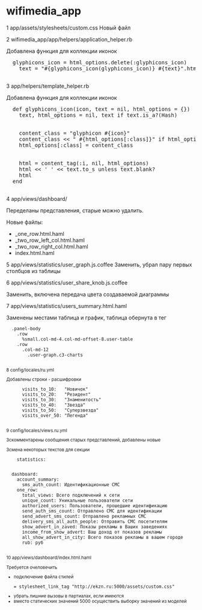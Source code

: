 # wifimedia_app

1 app/assets/stylesheets/custom.css
  Новый файл

2 wifimedia_app/app/helpers/application_helper.rb

  Добавлена функция для коллекции иконок

  <pre>
  glyphicons_icon = html_options.delete(:glyphicons_icon)
    text = "#{glyphicons_icon(glyphicons_icon)} #{text}".html_safe if glyphicons_icon.present?
  </pre>

3 app/helpers/template_helper.rb

  Добавлена функция для коллекции иконок

  <pre>
  def glyphicons_icon(icon, text = nil, html_options = {})
    text, html_options = nil, text if text.is_a?(Hash)
    <br>
    content_class = "glyphicon #{icon}"
    content_class << " #{html_options[:class]}" if html_options.key?(:class)
    html_options[:class] = content_class
    <br>
    html = content_tag(:i, nil, html_options)
    html << ' ' << text.to_s unless text.blank?
    html
  end
  </pre>

4 app/views/dashboard/

  Переделаны представления, старые можно удалить.

  Новые файлы:
  <ul>
  <li>_one_row.html.haml</li>
  <li>_two_row_left_col.html.haml</li>
  <li>_two_row_right_col.html.haml</li>
  <li>index.html.haml</li>
  </ul>

5 app/views/statistics/user_graph.js.coffee
  Заменить, убрал пару первых столбцов из таблицы


6 app/views/statistics/user_share_knob.js.coffee

  Заменить, включена передача цвета создаваемой диаграммы

7 app/views/statistics/users_summary.html.haml

  Заменены местами таблица и график, таблица обернута в тег <small>

  <pre>
  .panel-body
    .row
      %small.col-md-4.col-md-offset-8.user-table
    .row
      .col-md-12
        .user-graph.c3-charts
  </pre>

8 config/locales/ru.yml

  Добавлены строки - расшифровки

  <pre>
      visits_to_10:   "Новичок"
      visits_to_20:   "Резидент"
      visits_to_30:   "Знаменитость"
      visits_to_40:   "Звезда"
      visits_to_50:   "Суперзвезда"
      visits_over_50: "Легенда"
  </pre>

9 config/locales/views.ru.yml

  Зскомментарены сообщения старых представлений, добавлены новые

  Зсмена некоторых текстов для секции
  <pre>
    statistics:
  </pre>

  <pre>
  dashboard:
    account_summary:
      sms_auth_count: Идентификационные СМС
    one_row:
      total_views: Всего подключений к сети
      unique_count: Уникальные пользователи сети
      authorized_users: Пользователи, прошедшие идентификацию
      send_auth_sms_count: Отправлено СМС для идентификации
      send_advert_sms_count: Отправлено рекламных СМС
      delivery_sms_all_auth_people: Отправить СМС посетителям
      show_advert_in_zaved: Показы рекламы в Ваших заведениях
      income_from_show_advert: Ваш доход от показов рекламы
      all_show_advert_in_city: Всего показов рекламы в вашем городе
      rub: руб
  </pre>

10 app/views/dashboard/index.html.haml

  Требуется очеловечить

  <ul>
  <li>подключение файла стилей <pre>= stylesheet_link_tag "http://ekzn.ru:5000/assets/custom.css"</pre></li>
  <li>убрать лишние вызовы в партиалах, если имеются</li>
  <li>вместо статических значений 5000 осуществить выборку значений из моделей</li>
  </ul>
